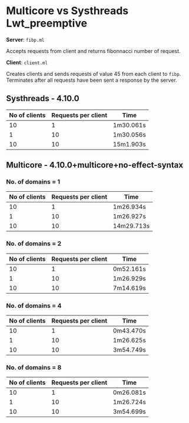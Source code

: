 # Multicore vs Systhreads Lwt_preemptive

**Server**: `fibp.ml`

Accepts requests from client and returns fibonnacci number of request.

**Client**: `client.ml`

Creates <arg1> clients and sends <arg2> requests of value 45 from each client to `fibp`.
Terminates after all requests have been sent a response by the server.

## Systhreads - 4.10.0

No of clients | Requests per client | Time
-- | -- | --
10 | 1 | 1m30.061s
1 | 10 | 1m30.056s
10 | 10 | 15m1.903s

## Multicore - 4.10.0+multicore+no-effect-syntax

### No. of domains = 1

| No of clients | Requests per client | Time       |
|---------------|---------------------|------------|
| 10            | 1                   | 1m26.934s  |
| 1             | 10                  | 1m26.927s  |
| 10            | 10                  | 14m29.713s |

### No. of domains = 2

| No of clients | Requests per client | Time      |
|---------------|---------------------|-----------|
| 10            | 1                   | 0m52.161s |
| 1             | 10                  | 1m26.929s |
| 10            | 10                  | 7m14.619s |

### No. of domains = 4

| No of clients | Requests per client | Time      |
|---------------|---------------------|-----------|
| 10            | 1                   | 0m43.470s |
| 1             | 10                  | 1m26.625s |
| 10            | 10                  | 3m54.749s |

### No. of domains = 8

| No of clients | Requests per client | Time      |
|---------------|---------------------|-----------|
| 10            | 1                   | 0m26.081s |
| 1             | 10                  | 1m26.724s |
| 10            | 10                  | 3m54.699s |
